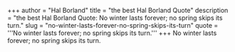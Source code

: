 +++
author = "Hal Borland"
title = "the best Hal Borland Quote"
description = "the best Hal Borland Quote: No winter lasts forever; no spring skips its turn."
slug = "no-winter-lasts-forever-no-spring-skips-its-turn"
quote = '''No winter lasts forever; no spring skips its turn.'''
+++
No winter lasts forever; no spring skips its turn.
